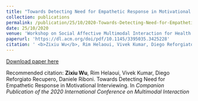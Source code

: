 ```yaml
---
title: "Towards Detecting Need for Empathetic Response in Motivational Interviewing"
collection: publications
permalink: /publication/25/10/2020-Towards-Detecting-Need-for-Empathetic-Response-in-Motivational-Interviewing
date: 25/10/2020
venue: 'Workshop on Social Affective Multimodal Interaction for Health (ICMI 2020)'
paperurl: 'https://dl.acm.org/doi/pdf/10.1145/3395035.3425228'
citation: ' <b>Zixiu Wu</b>, Rim Helaoui, Vivek Kumar, Diego Reforgiato Recupero, Daniele Riboni. Towards Detecting Need for Empathetic Response in Motivational Interviewing. In <i>Companion Publication of the 2020 International Conference on Multimodal Interaction</i>'
---
```


<a href='https://dl.acm.org/doi/pdf/10.1145/3395035.3425228'>Download paper here</a>

Recommended citation:  <b>Zixiu Wu</b>, Rim Helaoui, Vivek Kumar, Diego Reforgiato Recupero, Daniele Riboni. Towards Detecting Need for Empathetic Response in Motivational Interviewing. In <i>Companion Publication of the 2020 International Conference on Multimodal Interaction</i>